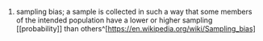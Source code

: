 1. sampling bias; a sample is collected in such a way that some members of the intended population have a lower or higher sampling [[probability]] than others^[https://en.wikipedia.org/wiki/Sampling_bias]